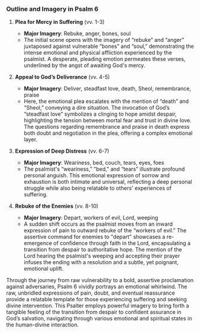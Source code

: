 ### Outline and Imagery in Psalm 6

1. **Plea for Mercy in Suffering** (vv. 1-3)
   - **Major Imagery**: Rebuke, anger, bones, soul
   - The initial scene opens with the imagery of “rebuke” and “anger” juxtaposed against vulnerable “bones” and “soul,” demonstrating the intense emotional and physical affliction experienced by the psalmist. A desperate, pleading emotion permeates these verses, underlined by the angst of awaiting God's mercy.

2. **Appeal to God’s Deliverance** (vv. 4-5)
   - **Major Imagery**: Deliver, steadfast love, death, Sheol, remembrance, praise
   - Here, the emotional plea escalates with the mention of “death” and “Sheol,” conveying a dire situation. The invocation of God’s “steadfast love” symbolizes a clinging to hope amidst despair, highlighting the tension between mortal fear and trust in divine love. The questions regarding remembrance and praise in death express both doubt and negotiation in the plea, offering a complex emotional layer.

3. **Expression of Deep Distress** (vv. 6-7)
   - **Major Imagery**: Weariness, bed, couch, tears, eyes, foes
   - The psalmist's “weariness,” "bed," and “tears” illustrate profound personal anguish. This emotional expression of sorrow and exhaustion is both intimate and universal, reflecting a deep personal struggle while also being relatable to others' experiences of suffering.

4. **Rebuke of the Enemies** (vv. 8-10)
   - **Major Imagery**: Depart, workers of evil, Lord, weeping
   - A sudden shift occurs as the psalmist moves from an inward expression of pain to outward rebuke of the “workers of evil.” The assertive command for enemies to "depart" showcases a re-emergence of confidence through faith in the Lord, encapsulating a transition from despair to authoritative hope. The mention of the Lord hearing the psalmist's weeping and accepting their prayer infuses the ending with a resolution and a subtle, yet poignant, emotional uplift.

Through the journey from raw vulnerability to a bold, assertive proclamation against adversaries, Psalm 6 vividly portrays an emotional whirlwind. The raw, unbridled expressions of pain, doubt, and eventual reassurance provide a relatable template for those experiencing suffering and seeking divine intervention. This Psalter employs powerful imagery to bring forth a tangible feeling of the transition from despair to confident assurance in God’s salvation, navigating through various emotional and spiritual states in the human-divine interaction.
